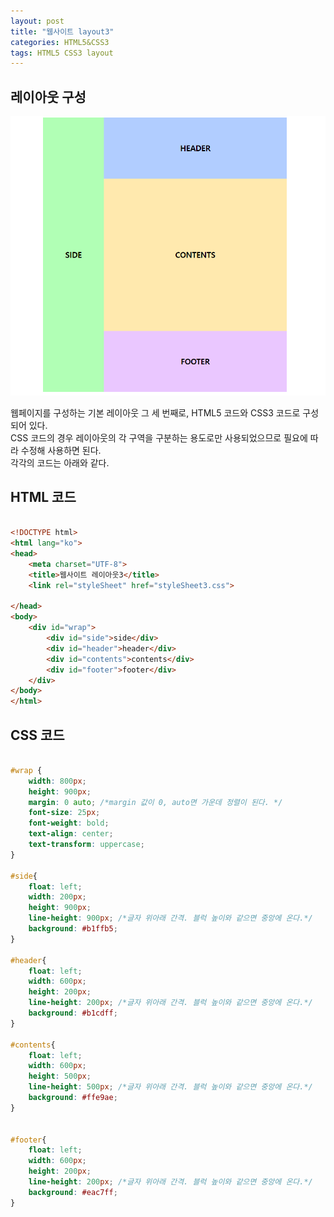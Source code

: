 ```yaml
---
layout: post
title: "웹사이트 layout3"
categories: HTML5&CSS3
tags: HTML5 CSS3 layout
---
```


## 레이아웃 구성


![layout3](/assets/images/layout/레이아웃3.PNG)  
  
  
  
웹페이지를 구성하는 기본 레이아웃 그 세 번째로, HTML5 코드와 CSS3 코드로 구성되어 있다.  
CSS 코드의 경우 레이아웃의 각 구역을 구분하는 용도로만 사용되었으므로 필요에 따라 수정해 사용하면 된다.  
각각의 코드는 아래와 같다.  

## HTML 코드
```html

<!DOCTYPE html>
<html lang="ko">
<head>
    <meta charset="UTF-8">
    <title>웹사이트 레이아웃3</title>
    <link rel="styleSheet" href="styleSheet3.css">

</head>
<body>
    <div id="wrap">
        <div id="side">side</div>
        <div id="header">header</div>
        <div id="contents">contents</div>
        <div id="footer">footer</div>
    </div>
</body>
</html>
```

## CSS 코드
```css

#wrap {
    width: 800px; 
    height: 900px; 
    margin: 0 auto; /*margin 값이 0, auto면 가운데 정렬이 된다. */ 
    font-size: 25px;
    font-weight: bold;
    text-align: center; 
    text-transform: uppercase; 
}

#side{
    float: left;
    width: 200px; 
    height: 900px; 
    line-height: 900px; /*글자 위아래 간격. 블럭 높이와 같으면 중앙에 온다.*/
    background: #b1ffb5;
}

#header{
    float: left;
    width: 600px; 
    height: 200px; 
    line-height: 200px; /*글자 위아래 간격. 블럭 높이와 같으면 중앙에 온다.*/
    background: #b1cdff;
}

#contents{
    float: left;
    width: 600px; 
    height: 500px; 
    line-height: 500px; /*글자 위아래 간격. 블럭 높이와 같으면 중앙에 온다.*/
    background: #ffe9ae;
}


#footer{
    float: left;
    width: 600px; 
    height: 200px; 
    line-height: 200px; /*글자 위아래 간격. 블럭 높이와 같으면 중앙에 온다.*/
    background: #eac7ff;
}
```

